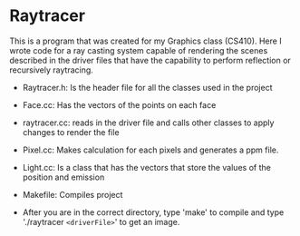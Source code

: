 # Raytracer
This is a program that was created for my Graphics class (CS410). Here I wrote code for a ray casting system capable of rendering the scenes described in the driver files that have the capability to perform reflection or recursively raytracing.

- Raytracer.h: Is the header file for all the classes used in the project
- Face.cc: Has the vectors of the points on each face
- raytracer.cc: reads in the driver file and calls other classes to apply changes to render the file
- Pixel.cc: Makes calculation for each pixels and generates a ppm file.
- Light.cc: Is a class that has the vectors that store the values of the position and emission
- Makefile: Compiles project

- After you are in the correct directory, type 'make' to compile and type './raytracer `<driverFile>`' to get an image.
